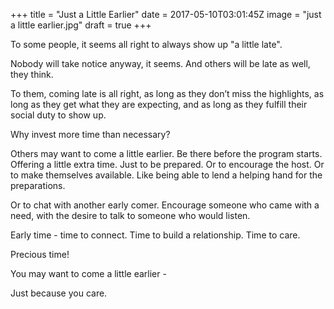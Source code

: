 
+++
title = "Just a Little Earlier"
date = 2017-05-10T03:01:45Z
image = "just a little earlier.jpg"
draft = true
+++

To some people, it seems all right to always show up "a little late". 

Nobody will take notice anyway, it seems. And others will be late as well, they think.

To them, coming late is all right, as long as they don’t miss the highlights, as long as they get what they are expecting, and as long as they fulfill their social duty to show up.

Why invest more time than necessary?

Others may want to come a little earlier. Be there before the program starts. Offering a little extra time. Just to be prepared. Or to encourage the host. Or to make themselves available. Like being able to lend a helping hand for the preparations.

Or to chat with another early comer. Encourage someone who came with a need, with the desire to talk to someone who would listen.

Early time - time to connect. Time to build a relationship. Time to care.

Precious time!

You may want to come a little earlier - 

Just because you care.